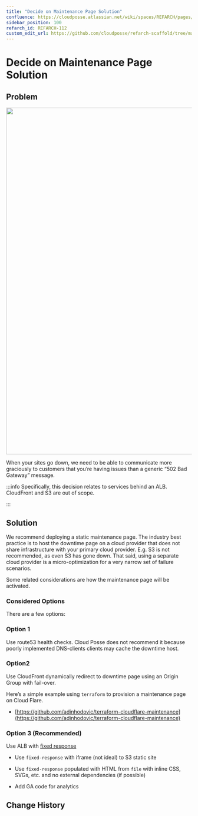 ```yaml
---
title: "Decide on Maintenance Page Solution"
confluence: https://cloudposse.atlassian.net/wiki/spaces/REFARCH/pages/1171652750/REFARCH-112+-+Decide+on+Maintenance+Page+Solution
sidebar_position: 100
refarch_id: REFARCH-112
custom_edit_url: https://github.com/cloudposse/refarch-scaffold/tree/main/docs/docs/fundamentals/design-decisions/foundational-monitoring-platform/decide-on-maintenance-page-solution.md
---
```


# Decide on Maintenance Page Solution

## Problem
<img src="/assets/refarch/image-20211109-195645.png" height="942" width="1504" /><br/>

When your sites go down, we need to be able to communicate more graciously to customers that you’re having issues than a generic “502 Bad Gateway” message.

:::info
Specifically, this decision relates to services behind an ALB. CloudFront and S3 are out of scope.

:::

## Solution

We recommend deploying a static maintenance page. The industry best practice is to host the downtime page on a cloud provider that does not share infrastructure with your primary cloud provider. E.g. S3 is not recommended, as even S3 has gone down.  That said, using a separate cloud provider is a micro-optimization for a very narrow set of failure scenarios.

Some related considerations are how the maintenance page will be activated.

### Considered Options
There are a few options:

### Option 1

Use route53 health checks. Cloud Posse does not recommend it because poorly implemented DNS-clients clients may cache the downtime host.

### Option2

Use CloudFront dynamically redirect to downtime page using an Origin Group with fail-over.

Here’s a simple example using `terraform` to provision a maintenance page on Cloud Flare.

- [https://github.com/adinhodovic/terraform-cloudflare-maintenance](https://github.com/adinhodovic/terraform-cloudflare-maintenance)

### Option 3 (Recommended)

Use ALB with [fixed response](https://docs.aws.amazon.com/elasticloadbalancing/latest/application/load-balancer-listeners.html#fixed-response-actions)

- Use `fixed-response` with iframe (not ideal) to S3 static site

- Use `fixed-response` populated with HTML from `file` with inline CSS, SVGs, etc. and no external dependencies (if possible)

- Add GA code for analytics

## Change History


